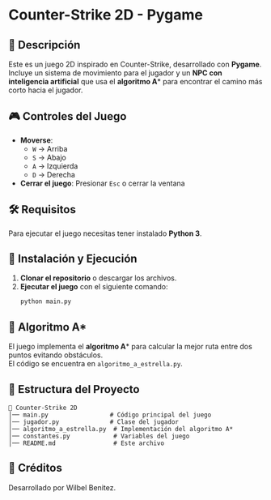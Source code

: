 # Counter-Strike 2D - Pygame

## 📌 Descripción

Este es un juego 2D inspirado en Counter-Strike, desarrollado con **Pygame**.\
Incluye un sistema de movimiento para el jugador y un **NPC con inteligencia artificial** que usa el **algoritmo A**\* para encontrar el camino más corto hacia el jugador.

## 🎮 Controles del Juego

- **Moverse**:
  - `W` → Arriba
  - `S` → Abajo
  - `A` → Izquierda
  - `D` → Derecha
- **Cerrar el juego**: Presionar `Esc` o cerrar la ventana

## 🛠️ Requisitos

Para ejecutar el juego necesitas tener instalado **Python 3**.

## 🚀 Instalación y Ejecución

1. **Clonar el repositorio** o descargar los archivos.
2. **Ejecutar el juego** con el siguiente comando:
   ```bash
   python main.py
   ```

## 🧠 Algoritmo A\*

El juego implementa el **algoritmo A**\* para calcular la mejor ruta entre dos puntos evitando obstáculos.\
El código se encuentra en `algoritmo_a_estrella.py`.

## 📂 Estructura del Proyecto

```
📁 Counter-Strike 2D
│── main.py                 # Código principal del juego
│── jugador.py              # Clase del jugador
│── algoritmo_a_estrella.py  # Implementación del algoritmo A*
│── constantes.py            # Variables del juego
│── README.md                # Este archivo
```

## 📢 Créditos

Desarrollado por Wilbel Benitez.
